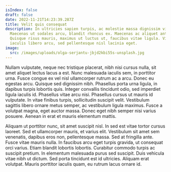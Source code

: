 ```yaml
---
isIndex: false
draft: false
date: 2022-11-21T14:23:39.287Z
title: Velit quis consequat
description: In ultricies sapien turpis, ac molestie massa dignissim vitae.
  Maecenas ut sodales arcu, blandit rhoncus ex. Maecenas ac aliquet ante.
  Quisque risus mauris, maximus ut luctus ut, faucibus vitae ligula. Vivamus
  iaculis libero arcu, sed pellentesque nisl lacinia eget.
image:
  src: /images/uploads/olga-serjantu-jbjd2kbi55s-unsplash.jpg
---
```

Nullam vulputate, neque nec tristique placerat, nibh nisi cursus nulla, sit amet aliquet lectus lacus a est. Nunc malesuada iaculis sem, in porttitor urna. Fusce congue ex vel nisl ullamcorper rutrum ac a arcu. Donec eu egestas arcu. Quisque sed dignissim nibh. Phasellus porta urna ligula, in dapibus turpis lobortis quis. Integer convallis tincidunt odio, sed imperdiet ligula iaculis id. Phasellus vitae arcu nisi. Phasellus cursus ut mauris id vulputate. In vitae finibus turpis, sollicitudin suscipit velit. Vestibulum sagittis libero ornare metus semper, ac vestibulum ligula maximus. Fusce a volutpat magna, eget auctor massa. Donec eget nibh semper nisi varius posuere. Aenean in erat et mauris elementum mattis.

Aliquam ut porttitor nunc, sit amet suscipit nisl. In sed est vitae tortor cursus laoreet. Sed et ullamcorper mauris, et varius elit. Vestibulum sit amet sem venenatis, dapibus eros non, pellentesque massa. Sed at fringilla ante. Fusce vitae mauris nulla. In faucibus arcu eget turpis gravida, ut consequat orci varius. Etiam blandit lobortis lobortis. Curabitur commodo turpis ac suscipit pretium. In elementum malesuada purus sed suscipit. Duis vehicula vitae nibh ut dictum. Sed porta tincidunt est id ultricies. Aliquam erat volutpat. Mauris porttitor iaculis quam, eu rutrum lacus ornare id.
